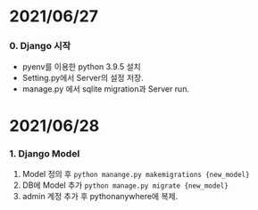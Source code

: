# 2021/06/27

### 0. Django 시작
* pyenv를 이용한 python 3.9.5 설치
* Setting.py에서 Server의 설정 저장.
* manage.py 에서 sqlite migration과 Server run.

# 2021/06/28

### 1. Django Model
1. Model 정의 후 ```python manange.py makemigrations {new_model}```
2. DB에 Model 추가 ```python manage.py migrate {new_model}```
3. admin 계정 추가 후 pythonanywhere에 복제.
